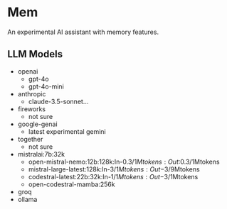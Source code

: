 # Mem

An experimental AI assistant with
memory features.

## LLM Models

- openai
    - gpt-4o
    - gpt-4o-mini
- anthropic
    - claude-3.5-sonnet...
- fireworks
    - not sure
- google-genai
    - latest experimental gemini
- together
    - not sure
- mistralai:7b:32k
    - open-mistral-nemo:12b:128k:In-$0.3/1Mtokens:Out:$0.3/1Mtokens
    - mistral-large-latest:128k:In-$3/1Mtokens:Out-$3/9Mtokens
    - codestral-latest:22b:32k:In-$1/1Mtokens:Out-$3/1Mtokens
    - open-codestral-mamba:256k
- groq
- ollama